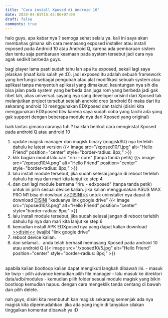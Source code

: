 ```yaml
---
title: "Cara install Xposed di Android 10"
date: 2020-04-01T15:45:06+07:00
draft: false
comments: true
---
```


halo guys, apa kabar nya ? semoga sehat selalu ya. kali ini saya akan membahas gimana sih cara memasang exposed installer atau install exposed pada Android 10 atau Android Q, karena ada pembaruan sistem dan tentu saja pembaruan keamaan pada system tersebut jadi cara nya agak sedikit berbeda guys.<br>

bagi player lama pasti sudah tahu lah apa itu exposed, sekali lagi saya jelaskan (maaf kalo salah ye :D). jadi exposed itu adalah sebuah framework yang berfungsi sebagai pengubah atau alat modifikasi sebuah system atau aplikasi tanpa menyentuh aplikasi yang dimaksud. keuntungan nya sih dia bisa jalan pada system yang berbeda dan juga rom yang berbeda jadi gak ribet lah, alias universal. sayang nya sang developer orisinil dari Xposed tak melanjutkan project tersebut setelah android oreo (android 8) maka dari itu sekarang android 10 menggunakan EDXposed dan taichi (disini kita menggunakan EDXposed btw karena saya sudah coba yang taichi ada yang gak support dengan beberapa module nya dari Xposed yang original)<br>

baik lantas gimana caranya tuh ? baiklah berikut cara menginstal Xposed pada android Q atau android 10
1. update magisk manager dan magisk binary (magiskSU) nya terlebih dahulu ke latest version
{{< image src="/xposed10/1.jpg" alt="Hello Friend" position="center" style="border-radius: 8px;" >}}
2. klik bagian modul lalu cari "riru - core" (tanpa tanda petik)
{{< image src="/xposed10/4.png" alt="Hello Friend" position="center" style="border-radius: 8px;" >}}
3. lalu install module tersebut, jika sudah selesai jangan di reboot terlebih dahulu hp nya dan mari kita lanjut ke step 4
4. dan cari lagi module bernama "riru - edxposed" (tanpa tanda petik) untuk ini pilih sesuai device kalian. jika kalian menggunakan ASUS MAX PRO M1 bisa di dowload [>>DISINI<<](http://j.gs/DveZ) untuk uninstaller nya dapat di download [DISINI](http://j.gs/Dvea) "keduanya link google drive"
{{< image src="/xposed10/3.png" alt="Hello Friend" position="center" style="border-radius: 8px;" >}}
5. lalu install module tersebut, jika sudah selesai jangan di reboot terlebih dahulu hp nya dan mari kita lanjut ke step 6
6. kemudian install APK EDXposed nya yang dapat kalian download [>>disini<<](http://j.gs/Dveb) (wajib) "link google drive"
7. reboot device kalian.
8. dan selamat... anda telah berhasil memasang Xposed pada android 10 atau android Q
{{< image src="/xposed10/5.jpg" alt="Hello Friend" position="center" style="border-radius: 8px;" >}}
<br>
apabila kalian bootloop kalian dapat mengikuti langkah dibawah ini.
- masuk ke twrp
- pilih advance kemudian pilih file manager
- lalu masuk ke direktori data/adb/modules
- kemudian pilih folder sesuai module magisk yang bikin bootloop kemudian hapus. dengan cara mengeklik tanda centang di bawah dan pilih delete.

nah guys, disini kita membutuh kan magisk sekarang semenjak ada nya magisk kita dipermudahkan. jika ada yang ingin di tanyakan silakan tinggalkan komentar dibawah ya :D